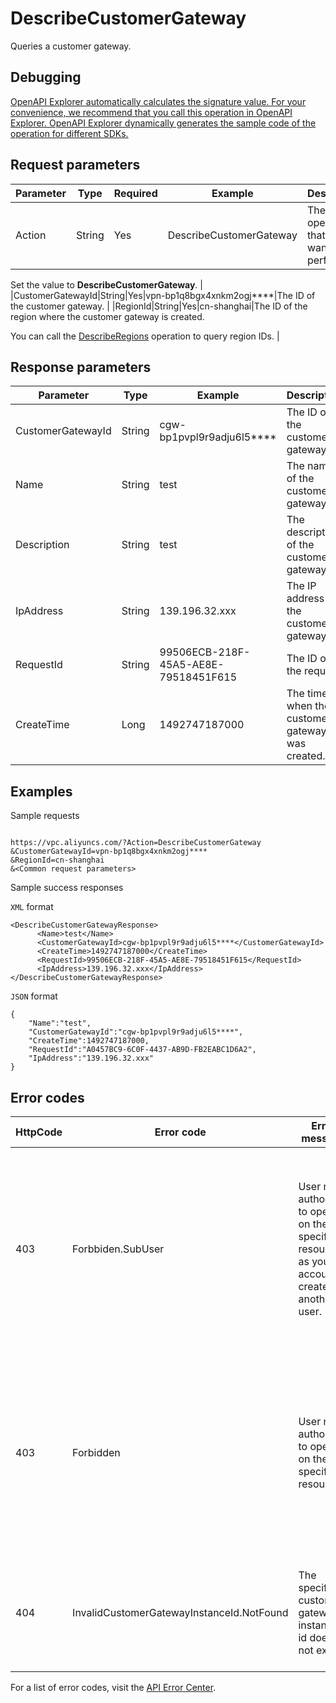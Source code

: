 # DescribeCustomerGateway

Queries a customer gateway.

## Debugging

[OpenAPI Explorer automatically calculates the signature value. For your convenience, we recommend that you call this operation in OpenAPI Explorer. OpenAPI Explorer dynamically generates the sample code of the operation for different SDKs.](https://api.aliyun.com/#product=Vpc&api=DescribeCustomerGateway&type=RPC&version=2016-04-28)

## Request parameters

|Parameter|Type|Required|Example|Description|
|---------|----|--------|-------|-----------|
|Action|String|Yes|DescribeCustomerGateway|The operation that you want to perform.

 Set the value to **DescribeCustomerGateway**. |
|CustomerGatewayId|String|Yes|vpn-bp1q8bgx4xnkm2ogj\*\*\*\*|The ID of the customer gateway. |
|RegionId|String|Yes|cn-shanghai|The ID of the region where the customer gateway is created.

 You can call the [DescribeRegions](~~36063~~) operation to query region IDs. |

## Response parameters

|Parameter|Type|Example|Description|
|---------|----|-------|-----------|
|CustomerGatewayId|String|cgw-bp1pvpl9r9adju6l5\*\*\*\*|The ID of the customer gateway. |
|Name|String|test|The name of the customer gateway. |
|Description|String|test|The description of the customer gateway. |
|IpAddress|String|139.196.32.xxx|The IP address of the customer gateway. |
|RequestId|String|99506ECB-218F-45A5-AE8E-79518451F615|The ID of the request. |
|CreateTime|Long|1492747187000|The time when the customer gateway was created. |

## Examples

Sample requests

```

https://vpc.aliyuncs.com/?Action=DescribeCustomerGateway
&CustomerGatewayId=vpn-bp1q8bgx4xnkm2ogj****
&RegionId=cn-shanghai
&<Common request parameters>

```

Sample success responses

`XML` format

```
<DescribeCustomerGatewayResponse>
      <Name>test</Name>
      <CustomerGatewayId>cgw-bp1pvpl9r9adju6l5****</CustomerGatewayId>
      <CreateTime>1492747187000</CreateTime>
      <RequestId>99506ECB-218F-45A5-AE8E-79518451F615</RequestId>
      <IpAddress>139.196.32.xxx</IpAddress>
</DescribeCustomerGatewayResponse>
```

`JSON` format

```
{
	"Name":"test",
	"CustomerGatewayId":"cgw-bp1pvpl9r9adju6l5****",
	"CreateTime":1492747187000,
	"RequestId":"A0457BC9-6C0F-4437-AB9D-FB2EABC1D6A2",
	"IpAddress":"139.196.32.xxx"
}
```

## Error codes

|HttpCode|Error code|Error message|Description|
|--------|----------|-------------|-----------|
|403|Forbbiden.SubUser|User not authorized to operate on the specified resource as your account is created by another user.|The error message returned because you are unauthorized to perform the operation on the specified resource. You can apply for the permission and try again.|
|403|Forbidden|User not authorized to operate on the specified resource.|The error message returned because you are unauthorized to perform the operation on the specified resource. To acquire the required permissions, submit a ticket.|
|404|InvalidCustomerGatewayInstanceId.NotFound|The specified customer gateway instance id does not exist.|The error message returned because the specified customer gateway does not exist.|

For a list of error codes, visit the [API Error Center](https://error-center.alibabacloud.com/status/product/Vpc).


